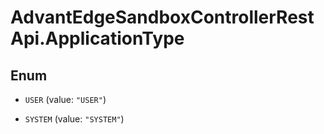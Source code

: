 # AdvantEdgeSandboxControllerRestApi.ApplicationType

## Enum


* `USER` (value: `"USER"`)

* `SYSTEM` (value: `"SYSTEM"`)


